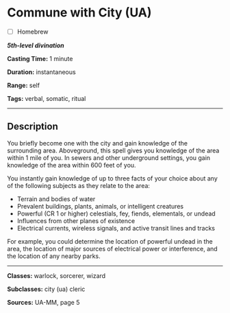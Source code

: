 # Commune with City (UA)

- [ ] Homebrew

***5th-level divination***

**Casting Time:** 1 minute

**Duration:** instantaneous

**Range:** self

**Tags:** verbal, somatic, ritual

---

## Description
You briefly become one with the city and gain knowledge of the surrounding area. Aboveground, this spell gives you knowledge of the area within 1 mile of you. In sewers and other underground settings, you gain knowledge of the area within 600 feet of you.

You instantly gain knowledge of up to three facts of your choice about any of the following subjects as they relate to the area:
- Terrain and bodies of water
- Prevalent buildings, plants, animals, or intelligent creatures
- Powerful (CR 1 or higher) celestials, fey, fiends, elementals, or undead
- Influences from other planes of existence
- Electrical currents, wireless signals, and active transit lines and tracks

For example, you could determine the location of powerful undead in the area, the location of major sources of electrical power or interference, and the location of any nearby parks.

---

**Classes:** warlock, sorcerer, wizard

**Subclasses:** city (ua) cleric

**Sources:** UA-MM, page 5
